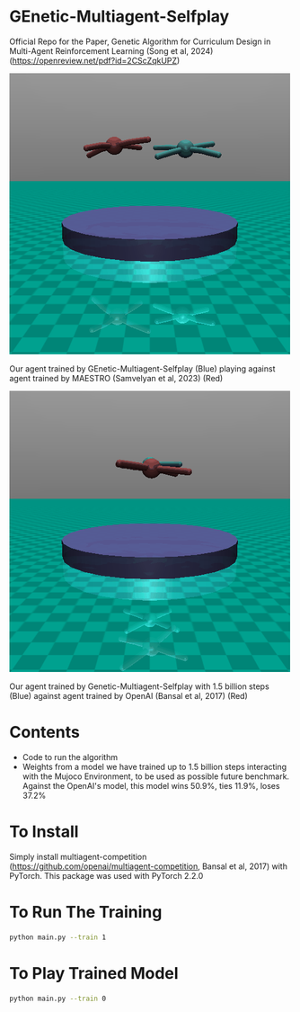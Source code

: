 # GEnetic-Multiagent-Selfplay
Official Repo for the Paper, Genetic Algorithm for Curriculum Design in Multi-Agent Reinforcement Learning (Song et al, 2024)(https://openreview.net/pdf?id=2CScZqkUPZ)


![GEMS against MAESTRO](GEMS_against_MAESTRO.gif) 

Our agent trained by GEnetic-Multiagent-Selfplay (Blue) playing against agent trained by MAESTRO (Samvelyan et al, 2023) (Red)

![GEMS against OpenAI](GEMS_against_OpenAI.gif)

Our agent trained by Genetic-Multiagent-Selfplay with 1.5 billion steps (Blue) against agent trained by OpenAI (Bansal et al, 2017) (Red)


# Contents

- Code to run the algorithm
- Weights from a model we have trained up to 1.5 billion steps interacting with the Mujoco Environment, to be used as possible future benchmark. Against the OpenAI's model, this model wins 50.9%, ties 11.9%, loses 37.2%

# To Install
Simply install multiagent-competition (https://github.com/openai/multiagent-competition, Bansal et al, 2017) with PyTorch. This package was used with PyTorch 2.2.0

# To Run The Training
```bash
python main.py --train 1 
```

# To Play Trained Model
```bash
python main.py --train 0
```




